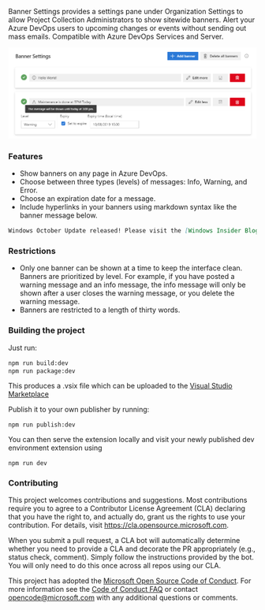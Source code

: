 Banner Settings provides a settings pane under Organization Settings to allow Project Collection Administrators to show sitewide banners. Alert your Azure DevOps users to upcoming changes or events without sending out mass emails. Compatible with Azure DevOps Services and Server.

![](static/screenshot.png)

### Features

- Show banners on any page in Azure DevOps.
- Choose between three types (levels) of messages: Info, Warning, and Error.
- Choose an expiration date for a message.
- Include hyperlinks in your banners using markdown syntax like the banner message below.

```markdown
Windows October Update released! Please visit the [Windows Insider Blog](https://blogs.windows.com/windowsexperience/tag/windows-insider-program/) for more info.
```

### Restrictions

- Only one banner can be shown at a time to keep the interface clean. Banners are prioritized by level. For example, if you have posted a warning message and an info message, the info message will only be shown after a user closes the warning message, or you delete the warning message.
- Banners are restricted to a length of thirty words.

### Building the project

Just run:

    npm run build:dev
    npm run package:dev

This produces a .vsix file which can be uploaded to the [Visual Studio Marketplace](https://marketplace.visualstudio.com/azuredevops)

Publish it to your own publisher by running:

    npm run publish:dev

You can then serve the extension locally and visit your newly published dev environment extension using

    npm run dev

### Contributing

This project welcomes contributions and suggestions.  Most contributions require you to agree to a
Contributor License Agreement (CLA) declaring that you have the right to, and actually do, grant us
the rights to use your contribution. For details, visit https://cla.opensource.microsoft.com.

When you submit a pull request, a CLA bot will automatically determine whether you need to provide
a CLA and decorate the PR appropriately (e.g., status check, comment). Simply follow the instructions
provided by the bot. You will only need to do this once across all repos using our CLA.

This project has adopted the [Microsoft Open Source Code of Conduct](https://opensource.microsoft.com/codeofconduct/).
For more information see the [Code of Conduct FAQ](https://opensource.microsoft.com/codeofconduct/faq/) or
contact [opencode@microsoft.com](mailto:opencode@microsoft.com) with any additional questions or comments.
